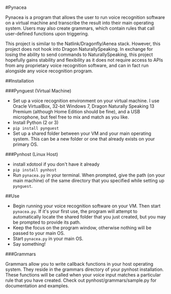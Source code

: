 #Pynacea

Pynacea is a program that allows the user to run voice recognition
software on a virtual machine and transcribe the result into their
main operating system. Users may also create grammars, which contain
rules that call user-defined functions upon triggering.

This project is similar to the Natlink/Dragonfly/Aenea stack. However, this
project does not hook into Dragon NaturallySpeaking. In exchange for losing the
ability to send commands to NaturallySpeaking, this project hopefully gains
stability and flexibility as it does not require access to APIs from any
proprietary voice recognition software, and can in fact run alongside any voice
recognition program.

##Installation

###Pynguest (Virtual Machine)

- Set up a voice recognition environment on your virtual machine. 
I use Oracle VirtualBox, 32-bit Windows 7, Dragon Naturally Speaking 13 Premium
(although Home Edition should be fine), and a USB microphone, but feel free to
mix and match as you like.
- Install Python (2 or 3)
- `pip install pynguest`
- Set up a shared folder between your VM and your main operating
system. This can be a new folder or one that already exists on your
primary OS.

###Pynhost (Linux Host)

- install xdotool if you don't have it already
- `pip install pynhost`
- Run `pynacea.py` in your terminal. When prompted,
give the path (on your main machine) of the same directory that you
specified while setting up `pynguest`.

##Use

- Begin running your voice recognition software on your VM. Then start `pynacea.py`.
If it's your first use, the program will attempt to automatically locate the
shared folder that you just created, but you may be prompted to provide its
path.
- Keep the focus on the program window, otherwise nothing will be passed to
your main OS.
- Start `pynacea.py` in your main OS.
- Say something!

###Grammars

Grammars allow you to write callback functions in your host operating system.
They reside in the grammars directory of your pynhost installation.
These functions will be called when your voice input matches a particular rule
that you have created. Check out pynhost/grammars/sample.py for
documentation and examples.